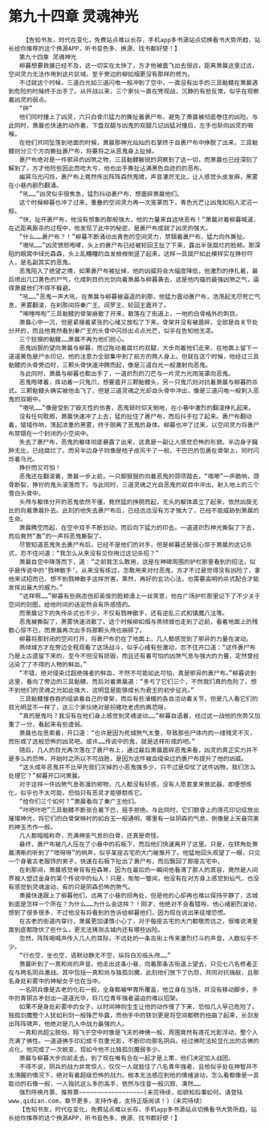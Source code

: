 # 第九十四章 灵魂神光
        【告知书友，时代在变化，免费站点难以长存，手机app多书源站点切换看书大势所趋，站长给你推荐的这个换源APP，听书音色多、换源、找书都好使！】
       第九十四章 灵魂神光
       柳暮想要救援已经不及，这一切实在太快了，方才他被震飞出去很远，距离萧晨这里过远，空间灵力无法作用到这片区域。至于旁边的柳如烟更没有那样的修为。
       不过就这个时候，三道白光如三道闪电一般冲到了空中，一直没有出手的三具骷髅在萧晨遇到危险的时候终于出手了。从开战以来，三个家伙一直在旁观战，沉静的有些反常，似乎在观察着凶灵的弱点。
       “砰”
       他们同时撞上了凶灵，六只白骨爪猛力的撕扯着裹尸布，避免了萧晨被彻底卷住的凶险。与此同时，萧晨也快速的动作着，下盘双腿与凶鬼的双腿几记凶猛对撞后，左手也斩向凶灵的咽喉。
       在他们共同坠落到地面的时候，萧晨那神光灿灿的右掌终于自裹尸布中挣脱了出来，三具骷髅则分三个方向撕扯裹尸布，将要将之从恶鬼身上扯掉。
       裹尸布绝对是一件邪异的凶煞之物，三具骷髅敏锐的洞察到了这一切，而萧晨也已经深刻了解到了，方才他险些因此而吃大亏，他也出手撕扯沾满黑色血迹的的恶布。
       幽冥乌光闪烁，裹尸布上竟然传出阵阵森然鬼啸，声音凄厉无比，让人感觉头皮发麻，黑雾在小巷内剧烈翻涌。
       “吼……”凶灵似乎很焦急，猛烈抖动裹尸布，想震碎萧晨他们。
       这个时候柳暮也冲了过来，重叠的空间灵力再一次笼罩而下，青色光芒让凶鬼如陷入泥沼一般。
       “快，扯开裹尸布，他没有想象的那般强大，他的力量来自这块恶布！”萧晨对着柳暮喊道，在近距离厮杀的过程中，他发现了此中的秘密，是裹尸布成就了凶灵的强大。
       “什么……裹尸布？！”柳暮不断涌动出青色的空间灵力，禁锢着裹尸布，猛力向外撕扯。
       “嗷吼……”凶灵愤怒咆哮，头上的裹尸布已经被轮回王扯了下来，露出半张腐烂的脸颊。那深陷的眼窝中绿光森森，头上乱糟糟的血发根根倒竖了起来，这样一具腐尸如此模样实在狰狞吓人，是名副其实的恶鬼。
       恶鬼陷入了绝望之境，如果裹尸布被扯掉，他的凶威将会大幅度降低，他激烈的挣扎着，最后喷出几口黄色的尸气，化成刺目的光剑向着萧晨与柳暮袭去，这是他内蕴的最强凶煞之气，逼得萧晨他们不得不躲避。
       “吼……”恶鬼一声大吼，在萧晨与柳暮被逼退的刹那，他猛力震动裹尸布，浩荡起无尽死亡气息，黑雾翻滚，在刹那间将秦广王、阎罗王、轮回王震开了。
       “唏哩哗啦”三具骷髅的骨架崩散了开来，散落在了街道上，一地的白骨格外的刺目。
       萧晨心中一沉，但是紧接着紧张的心绪又放松了下来。骨架并没有被震碎，全部是自关节处分开的，而且他竟然看到秦广王的头骨中闪烁出点点光芒，似乎在告知他无恙。
       三个狡猾的骷髅……萧晨不再为他们担心。
       恶鬼凶狠的望向萧晨与柳暮，而过拖动着腐烂的双腿，大步向着他们走来，在地面上留下一道道黄色是尸水印记，他的注意力全部集中到了前方的两人身上。但就在这个时候，他经过三具骷髅的头骨旁边时，三颗头骨快速冲腾而起，像是三道白光一般激射向恶鬼。
       与此同时，萧晨与柳暮也都出手了，一道炽烈的刀芒与一片灵力光雨笼罩向恶鬼。
       恶鬼咆哮着，挥动着一只鬼爪，想要震开三颗骷髅头，另一只鬼爪则对抗着萧晨与柳暮的杀式。三颗骷髅头确实被他击飞了，但是三道灵魂之光却自头骨中冲出，像是三道闪电一般刺入恶鬼的双眼中。
       “嗷吼……”像是受到了毁灭性的伤害，恶鬼顿时仰天倒地，在小巷中激烈的翻滚挣扎起来。
       没有任何耽搁，萧晨快速冲了上去，猛的扯住了裹尸布，而后抖手拉了起来。裹尸布翻动着，猎猎作响，荡起浓重的黑雾，终于脱离了恶鬼的身体。柳暮也冲了过来，以空间灵力将裹尸布禁锢在一个封闭的小空间中。
       失去了裹尸布，恶鬼的躯体彻底暴露了出来，这真是一副让人感觉恐怖的形貌。半边身子臃肿无比，已经腐烂了。而另半边身子则像是桔子皮风干了一般，干巴巴的包裹在骨架上，同时闪烁着乌光。
       狰狞而又可怕！
       恶鬼还在翻滚着，萧晨一步上前，一只脚狠狠的向着恶鬼的颈项踏去，“喀嚓”一声脆响，颈骨断裂，狰狞的鬼头滚落而下。与此同时，三道灵魂之光自恶鬼的双目中冲出，射入地上的三个雪白头骨中。
       头颅与躯体分开的恶鬼依然不僵，竟然猛的挣脱而起，无头的躯体直立了起来，依然凶戾无比的向着萧晨扑去。此刻的他失去裹尸布后，已经远远没有方才强大了，已经不能威胁到萧晨的生命。
       萧晨腾空而起，在空中双手不断划动，而后向下猛力的印去。一道道炽烈神光撕裂了下去，而后竟然“轰”的一声将恶鬼撕裂了。
       尽管知道恶鬼失去裹尸布后，已经不是他们的对手，但是柳暮还是很心惊于萧晨的这记杀式，忍不住问道：“我怎么从来没有见你用过这记杀招？”
       萧晨自空中降落而下，道：“之前我怎么敢用，这是在神碑周围的护栏那里看到的招法，似乎是传说中的‘戮神散手’。从来没有练过，怎敢用来对付恶鬼，方才不过是觉得没有凶险了，拿他来试招而已，想不到戮神散手这样厉害。果然，再好的玄功心法，也需要高明的杀式配合才能发挥出最大的威力。”
       “这样啊……”柳暮有些病态但却英俊的脸颊涌上一丝笑意，他在广场护栏那里记下了不少关于空间的刻图，给他时间的话定然会有所感悟的。
       而萧晨记下的失传杀式也不少，不仅有戮神散手，还有逆乱三式和镇魔八法等。
       恶鬼被撕裂了，黑雾快速消散了。这个时候柳如烟与燕倾城也走到了近前，看着地面上的残骸心惊不已，而萧晨再次出手将那颗头颅也崩碎了。
       柳暮将那封闭的空间打开，将裹尸布扔在了地面上，几人都感觉到了邪异的力量在波动。
       燕倾城方才在旁边全程观看了这场战斗，似乎心绪有些激动，忍不住开口道：“这件裹尸布乃是上古遗留下来的，至今不但没有损毁，而且还有着可怕的凶煞气息与强大的力量，定然曾经沾染了了不得的人物的鲜血。”
       “不错，绝对侵染过超绝强者的鲜血，不然不可能如此可怕，真是邪异的裹尸布。”柳暮说到这里，看向了旁边的三具骷髅，而后对着萧晨道：“多亏了它们三个，不然我们真的危险了。想不到他们的灵魂之光如此强大，这明显是能够成长为君王的初步征兆。”
       三具骷髅慢吞吞的组装着自己的骨架，而后有些滑稽的各自活动着关节，但是几人看它们的目光明显不一样了，这三个家伙绝对是扮猪吃老虎的典范呀。
       “真的是鬼吗？我没有在他们身上感觉到灵魂波动……”柳暮自语着，经过这一战他的伤势又加重了一分，看起来有些虚弱。
       萧晨也在思索着，开口道：“也许是因为死城煞气太重，导致那些尸体内的一缕残灵不灭，而形成了这般恐怖的凶灵吧。或许……传说中的鬼，就是这样形成的吧。”
       随后，几人的目光再次落在了裹尸布上，通过最后萧晨震碎恶鬼来看，凶灵的真正实力并不是多么的恐怖，开始时之所以不可战胜，是因为这件被血侵染过的裹尸布提升了他的凶威。
       “这头成年恶鬼并不比早先我们灭掉的小恶鬼强多少，只不过是仰仗了这件凶物，我们怎么处理它？”柳暮开口问萧晨。
       对于这样一件凶煞气息弥漫的邪物，几人都没有好感，没有人愿意拿来做武器，即便想炼化，似乎也不太可能，恐怕只有恶灵才能够祭炼它。
       “给你们三个如何？”萧晨看向了秦广王他们。
       “咔吧咔吧”三具骷髅不断张合着下巴，摇手拒绝。与此同时，它们额骨上的莲花印记绽放出璀璨神光，将它们的白骨架映衬的如白玉一般通明，哪里有一丝阴森的气息，倒像是上天最完美的神玉杰作一般。
       几人都暗暗称奇，充满神圣气息的白骨，还真是奇怪。
       最终，裹尸布被几人压在了小巷中的石板下，而后他们快速离开了这里。只是，在转角处萧晨清晰的听到了“吱呀呀”的响声，似乎某座古宅的大门被推开了。他猛地回头观望了一眼，只见一个身着古老服饰的男子，快速在石板下扯出了裹尸布，而后飘回了那座古宅中。
       在刹那间，萧晨感觉脊背有些森寒，因为在最后的一瞬间他看清了那人的真容，竟然是人间界被人塑过金身的某个传说中的仙人！只是，匆匆一瞥间，他没有在对方身上感觉到仙气，也没有感觉到灵魂波动，有的只是阴森恐怖的煞气。
       萧晨快速跟上了柳暮他们，远离了小巷的拐角处，但是他的心却再也难以保持平静了，古城到底是怎样一个所在？为什么……为什么会这样？！刚才，他绝对不会看错呀。他心绪剧烈波动，想到了很多很多，不过他没有将看到的告诉给柳暮他们，因为现在说出来徒增恐慌。
       在古老的街道内穿行，萧晨更加谨慎小心了，对于每座古宅的大门都敬而远之，很难说清里面到底都隐伏了些什么，更无法猜测古城内还有哪些凶险。
       忽然，阵阵喝喊声传入几人的耳际，不远处的一条古街上传来激烈打斗的声音，人数似乎不少。
       “行也空，坐也空，语默动静无不空，纵将白刃临头颅……”
       萧晨听到了一真和尚的声音。他走出这条小巷，向着那条古街道上望去，只见七八名修者正在与两名阴兵激战。其中包括一真和尚与独孤剑魔，此刻他们放下了仇怨，共同对抗强敌，且那名身处彩雾中的神秘女子也在当中。
       一名阴兵像是古老的化石一般，全身都被甲胄所覆盖，他立身在当场，并没有移动脚步，手中的青铜古矛划出一道道光华，将几位青年强者逼迫的难以招架。
       如果不是身处彩雾中的女子，以时间神则生生让他的动作慢了下来，恐怕几人早已危险了。独孤剑魔整个人犹如利剑一般锋芒毕露，而他手中的铁剑更是将空间都劈的扭曲了起来，长剑发出阵阵啸声，他绝对是几人中战力最强的人。
       一真和尚超尘脱俗，翔飞于空中时像是飞天的神佛一般，周围竟然有莲花光影浮动，整个人充满了佛性。一道道佛手印幻成千百重光影，不断印向那名阴兵。经过佛陀法轮显化出的古佛的点化，他完成了一次蜕变，现如今他不比独孤剑魔弱多少。
       萧晨与柳暮大步向前走去，到了现在唯有合在一起才是上策，他们决定加入战团。
       不得不说，阴兵的战力非常惊人，仅仅一人就抵住了八名青年强者，且他似乎处在神智并不太清醒的情况下，绝对有着超级恐怖的战力。根本无法感应到他的情绪波动，怎么看都像是一具能动的石像一般，一人独抗这么多的高手，依然与往昔一般沉寂、漠然……
       强烈呼唤月票、推荐票~~~~~~~~~~~~~~~~~~(未完待续，如欲知后事如何，请登陆www.qidian.com，章节更多，支持作者，支持正版阅读！)（未完待续）
       【告知书友，时代在变化，免费站点难以长存，手机app多书源站点切换看书大势所趋，站长给你推荐的这个换源APP，听书音色多、换源、找书都好使！】